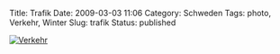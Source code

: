 Title: Trafik
Date: 2009-03-03 11:06
Category: Schweden
Tags: photo, Verkehr, Winter
Slug: trafik
Status: published

[![Verkehr](/pic/flogstatrafik_s.jpg "Verkehr")](/pic/flogstatrafik_l.jpg)

